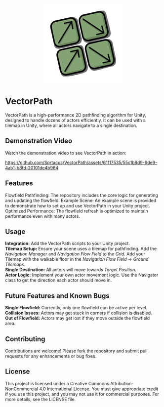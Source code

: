 <p align="center">
  <img src="https://github.com/Sprtacus/VectorPath/blob/main/VectorPath/Logo/Icon%202.png?raw=true" alt="VectorPath Logo">
</p>

# VectorPath
VectorPath is a high-performance 2D pathfinding algorithm for Unity, designed to handle dozens of actors efficiently. It can be used with a tilemap in Unity, where all actors navigate to a single destination.

## Demonstration Video
Watch the demonstration video to see VectorPath in action:

https://github.com/Sprtacus/VectorPath/assets/61117535/55c1b8d9-9de9-4ab1-b8fd-20101de4b964

## Features
Flowfield Pathfinding: The repository includes the core logic for generating and updating the flowfield.
Example Scene: An example scene is provided to demonstrate how to set up and use VectorPath in your Unity project.
Optimized Performance: The flowfield refresh is optimized to maintain performance even with many actors.
## Usage
**Integration:** Add the VectorPath scripts to your Unity project.  
**Tilemap Setup:** Ensure your scene uses a tilemap for pathfinding. Add the *Navigation Manager* and *Navigation Flow Field* to the *Grid*. Add your Tilemap with the walkable floor in the *Navigation Flow Field* -> *Ground Tilemaps*.  
**Single Destination:** All actors will move towards *Target Position*.  
**Actor Logic:** Implement your own actor movement logic. Use the Navigator class to get the direction each actor should move in.
## Future Features and Known Bugs
**Single Flowfield:** Currently, only one flowfield can be active per level.  
**Collision Issues:** Actors may get stuck in corners if collision is disabled.  
**Out of Flowfield:** Actors may get lost if they move outside the flowfield area.  
## Contributing
Contributions are welcome! Please fork the repository and submit pull requests for any enhancements or bug fixes.

## License
This project is licensed under a Creative Commons Attribution-NonCommercial 4.0 International License. You must give appropriate credit if you use this project, and you may not use it for commercial purposes. For more details, see the LICENSE file.
